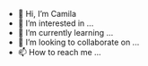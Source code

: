 - 👋 Hi, I’m Camila
- 👀 I’m interested in ...
- 🌱 I’m currently learning ...
- 💞️ I’m looking to collaborate on ...
- 📫 How to reach me ...

<!---
hpmila/hpmila is a ✨ special ✨ repository because its `README.md` (this file) appears on your GitHub profile.
You can click the Preview link to take a look at your changes.
--->
